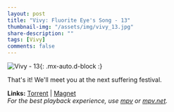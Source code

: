 ```yaml
---
layout: post
title: "Vivy: Fluorite Eye's Song - 13"
thumbnail-img: "/assets/img/vivy_13.jpg"
share-description: ""
tags: [Vivy]
comments: false
---
```


![Vivy - 13](/assets/img/vivy_13.jpg){: .mx-auto.d-block :}

That's it! We'll meet you at the next suffering festival.
<!-- excerpt-end -->

**Links:** [Torrent](https://nyaa.si/view/1405719) | [Magnet](magnet:?xt=urn:btih:26ed92fec1eb462e3c12ad8aa16659ec3cf17af2&dn=%5BYameteTomete%5D%20Vivy%20-%20Fluorite%20Eye%27s%20Song%20-%2013%20%5BE244E01C%5D.mkv&tr=http%3A%2F%2Fnyaa.tracker.wf%3A7777%2Fannounce&tr=udp%3A%2F%2Fopen.stealth.si%3A80%2Fannounce&tr=udp%3A%2F%2Ftracker.opentrackr.org%3A1337%2Fannounce&tr=udp%3A%2F%2Ftracker.coppersurfer.tk%3A6969%2Fannounce&tr=udp%3A%2F%2Fexodus.desync.com%3A6969%2Fannounce) <br>
*For the best playback experience, use [mpv](https://mpv.io/) or [mpv.net](https://mpv-net.github.io/mpv.net-web-site/).*
